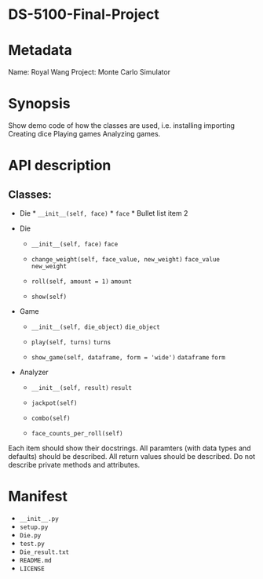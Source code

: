 # DS-5100-Final-Project


# Metadata
Name: Royal Wang
Project: Monte Carlo Simulator

# Synopsis

Show demo code of how the classes are used, i.e.
installing
importing
Creating dice
Playing games
Analyzing games.

# API description
## Classes:
* Die
              * `__init__(self, face)`
                  * `face` 
          * Bullet list item 2
- Die
 
     - `__init__(self, face)`
        `face` 
          
     - `change_weight(self, face_value, new_weight)`
        `face_value`
        `new_weight`
          
     - `roll(self, amount = 1)`
        `amount` 
          
     - `show(self)`
     
- Game

     - `__init__(self, die_object)`
       `die_object`
          
     - `play(self, turns)`
        `turns` 
          
     - `show_game(self, dataframe, form = 'wide')`
       `dataframe`
       `form`
- Analyzer

     - `__init__(self, result)`
       `result`
          
     - `jackpot(self)`
     
     - `combo(self)`
     
     - `face_counts_per_roll(self)`

Each item should show their docstrings.
All paramters (with data types and defaults) should be described.
All return values should be described.
Do not describe private methods and attributes.

# Manifest
 - `__init__.py`
 - `setup.py`
 - `Die.py`
 - `test.py`
 - `Die_result.txt`
 - `README.md`
 - `LICENSE`
